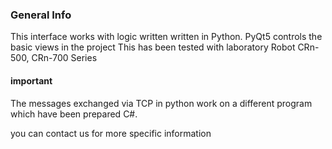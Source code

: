 ### General Info
This interface works with logic written written in Python.
PyQt5 controls the basic views in the project
This has been tested with laboratory Robot CRn-500, CRn-700 Series

#### important
The messages exchanged via TCP in python work on a different program
which have been prepared C#.

you can contact us for more specific information
